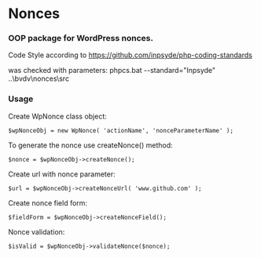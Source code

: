 # Nonces

### OOP package for WordPress nonces.


Code Style according to https://github.com/inpsyde/php-coding-standards

was checked with parameters: phpcs.bat --standard="Inpsyde" ..\bvdv\nonces\src


### Usage

Create WpNonce class object:

```$wpNonceObj = new WpNonce( 'actionName', 'nonceParameterName' );```

To generate the nonce use createNonce() method:

```$nonce = $wpNonceObj->createNonce();```

Create url with nonce parameter:

```$url = $wpNonceObj->createNonceUrl( 'www.github.com' );```

Create nonce field form:

```$fieldForm = $wpNonceObj->createNonceField();```

Nonce validation:

```$isValid = $wpNonceObj->validateNonce($nonce);```

